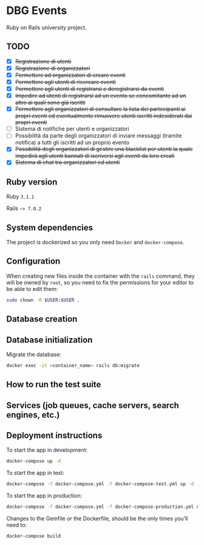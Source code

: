 # DBG Events

Ruby on Rails university project.

## TODO
- [x] ~~Registrazione di utenti~~
- [x] ~~Registrazione di organizzatori~~
- [x] ~~Permettere ad organizzatori di creare eventi~~
- [x] ~~Permettere agli utenti di ricercare eventi~~
- [x] ~~Permettere agli utenti di registrarsi e deregistrarsi da eventi~~
- [x] ~~Impedire ad utenti di registrarsi ad un evento se concomitante ad un altro ai quali sono già iscritti~~
- [x] ~~Permettere agli organizzatori di consultare la lista dei partecipanti ai propri eventi ed eventualmente rimuovere utenti iscritti indesiderati dai propri eventi~~
- [ ] Sistema di notifiche per utenti e organizzatori
- [ ] Possibilità da parte degli organizzatori di inviare messaggi (tramite notifica) a tutti gli iscritti ad un proprio evento
- [x] ~~Possibilità degli organizzatori di gestire una blacklist per utenti la quale impedirà agli utenti bannati di iscriversi agli eventi da loro creati~~
- [x] ~~Sistema di chat tra organizzatori ed utenti~~

## Ruby version

Ruby `3.1.1`

Rails `~> 7.0.2`

## System dependencies

The project is dockerized so you only need `Docker` and `docker-compose`.

## Configuration

When creating new files inside the container with the `rails` command, they will be owned by `root`, so you need to fix the permissions for your editor to be able to edit them:
```bash
sudo chown -R $USER:$USER .
```

## Database creation

## Database initialization

Migrate the database:
```bash
docker exec -it <container_name> rails db:migrate
```

## How to run the test suite

## Services (job queues, cache servers, search engines, etc.)

## Deployment instructions

To start the app in development:
```bash
docker-compose up -d
```
To start the app in test:
```bash
docker-compose -f docker-compose.yml -f docker-compose-test.yml up -d
```
To start the app in production:
```bash
docker-compose -f docker-compose.yml -f docker-compose-production.yml up -d
```

Changes to the Gemfile or the Dockerfile, should be the only times you’ll need to:
```bash
docker-compose build
```
